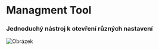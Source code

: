 # Managment Tool
### Jednoduchý nástroj k otevření různých nastavení
![Obrázek](https://github.com/patrik-verbovsky/ManagmentTool/assets/118107098/781a3ee4-4b01-443b-8444-a9110d154e64)
